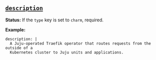 <a href="#heading--description"><h2 id="heading--description">`description`</h2></a>

 **Status:** If the `type` key is set to `charm`, required.

**Example:**

```text
description: |
  A Juju-operated Traefik operator that routes requests from the outside of a
  Kubernetes cluster to Juju units and applications.
```
